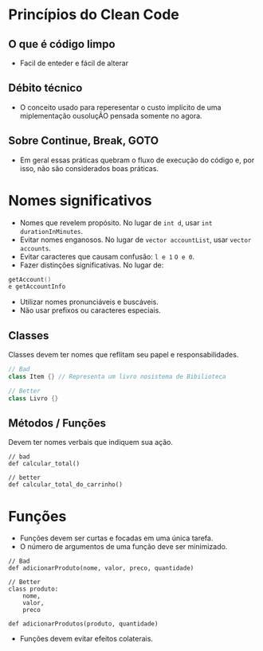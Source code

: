 # Princípios do Clean Code

## O que é código limpo

- Facil de enteder e fácil de alterar

## Débito técnico

- O conceito usado para reperesentar o custo implícito de uma miplementação ousoluçÃO pensada somente no agora.

## Sobre Continue, Break, GOTO

- Em geral essas práticas quebram o fluxo de execução do código e, por isso, não são considerados boas práticas.

# Nomes significativos

- Nomes que revelem propósito. No lugar de `int d`, usar `int durationInMinutes`.
- Evitar nomes enganosos. No lugar de `vector accountList`, usar `vector accounts`.
- Evitar caracteres que causam confusão: `l e 1` `O e 0`.
- Fazer distinções significativas. No lugar de:
````c++
getAccount()
e getAccountInfo
````
- Utilizar nomes pronunciáveis e buscáveis.
- Não usar prefixos ou caracteres especiais.

## Classes

Classes devem ter nomes que reflitam seu papel e responsabilidades.

````c++
// Bad
class Item {} // Representa um livro nosistema de Bibilioteca

// Better
class Livro {}
````

## Métodos / Funções

Devem ter nomes verbais que indiquem sua ação.

````
// bad
def calcular_total()

// better
def calcular_total_do_carrinho()
````

# Funções

- Funções devem ser curtas e focadas em uma única tarefa.
- O número de argumentos de uma função deve ser minimizado.
````
// Bad
def adicionarProduto(nome, valor, preco, quantidade)

// Better
class produto:
    nome,
    valor,
    preco

def adicionarProdutos(produto, quantidade)
````
- Funções devem evitar efeitos colaterais.
